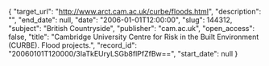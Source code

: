{
  "target_url": "http://www.arct.cam.ac.uk/curbe/floods.html", 
  "description": "", 
  "end_date": null, 
  "date": "2006-01-01T12:00:00", 
  "slug": 144312, 
  "subject": "British Countryside", 
  "publisher": "cam.ac.uk", 
  "open_access": false, 
  "title": "Cambridge University Centre for Risk in the Built Environment (CURBE). Flood projects.", 
  "record_id": "20060101T120000/3IaTkEUryLSGb8flPfZfBw==", 
  "start_date": null
}

